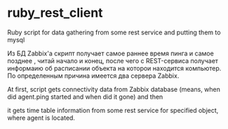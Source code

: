 # ruby_rest_client
Ruby script for data gathering from some rest service and putting them to mysql

Из БД Zabbix'а скрипт получает самое раннее время пинга и самое позднее , читай начало и конец, после чего с REST-сервиса получает информаию об расписании объекта на которои находится компьютер. По определенным причина имеется два сервера Zabbix.


At first, script gets connectivity data from Zabbix database (means, when did agent.ping started and when did it gone) and then 

it gets time table information from some rest service for specified object, where agent is located.
